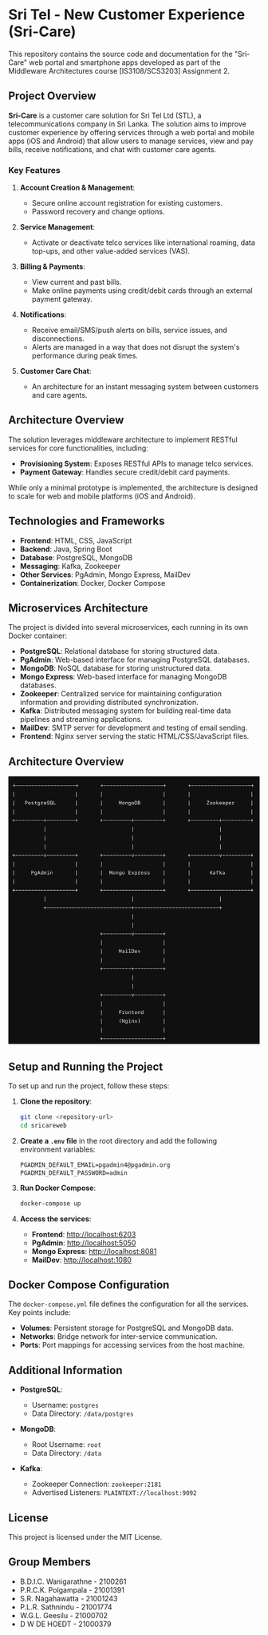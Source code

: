 # Sri Tel - New Customer Experience (Sri-Care)

This repository contains the source code and documentation for the "Sri-Care" web portal and smartphone apps developed as part of the Middleware Architectures course [IS3108/SCS3203] Assignment 2.

## Project Overview

**Sri-Care** is a customer care solution for Sri Tel Ltd (STL), a telecommunications company in Sri Lanka. The solution aims to improve customer experience by offering services through a web portal and mobile apps (iOS and Android) that allow users to manage services, view and pay bills, receive notifications, and chat with customer care agents.

### Key Features

1. **Account Creation & Management**:
    - Secure online account registration for existing customers.
    - Password recovery and change options.

2. **Service Management**:
    - Activate or deactivate telco services like international roaming, data top-ups, and other value-added services (VAS).

3. **Billing & Payments**:
    - View current and past bills.
    - Make online payments using credit/debit cards through an external payment gateway.

4. **Notifications**:
    - Receive email/SMS/push alerts on bills, service issues, and disconnections.
    - Alerts are managed in a way that does not disrupt the system's performance during peak times.

5. **Customer Care Chat**:
    - An architecture for an instant messaging system between customers and care agents.

## Architecture Overview

The solution leverages middleware architecture to implement RESTful services for core functionalities, including:
- **Provisioning System**: Exposes RESTful APIs to manage telco services.
- **Payment Gateway**: Handles secure credit/debit card payments.

While only a minimal prototype is implemented, the architecture is designed to scale for web and mobile platforms (iOS and Android).
## Technologies and Frameworks
- **Frontend**: HTML, CSS, JavaScript
- **Backend**: Java, Spring Boot
- **Database**: PostgreSQL, MongoDB
- **Messaging**: Kafka, Zookeeper
- **Other Services**: PgAdmin, Mongo Express, MailDev
- **Containerization**: Docker, Docker Compose

## Microservices Architecture
The project is divided into several microservices, each running in its own Docker container:
- **PostgreSQL**: Relational database for storing structured data.
- **PgAdmin**: Web-based interface for managing PostgreSQL databases.
- **MongoDB**: NoSQL database for storing unstructured data.
- **Mongo Express**: Web-based interface for managing MongoDB databases.
- **Zookeeper**: Centralized service for maintaining configuration information and providing distributed synchronization.
- **Kafka**: Distributed messaging system for building real-time data pipelines and streaming applications.
- **MailDev**: SMTP server for development and testing of email sending.
- **Frontend**: Nginx server serving the static HTML/CSS/JavaScript files.

## Architecture Overview
![Architecture Overview](sricare-architecture.png)

## Setup and Running the Project
To set up and run the project, follow these steps:

1. **Clone the repository**:
    ```sh
    git clone <repository-url>
    cd sricareweb
    ```

2. **Create a `.env` file** in the root directory and add the following environment variables:
    ```env
    PGADMIN_DEFAULT_EMAIL=pgadmin4@pgadmin.org
    PGADMIN_DEFAULT_PASSWORD=admin
    ```

3. **Run Docker Compose**:
    ```sh
    docker-compose up
    ```

4. **Access the services**:
    - **Frontend**: [http://localhost:6203](http://localhost:6203)
    - **PgAdmin**: [http://localhost:5050](http://localhost:5050)
    - **Mongo Express**: [http://localhost:8081](http://localhost:8081)
    - **MailDev**: [http://localhost:1080](http://localhost:1080)

## Docker Compose Configuration
The `docker-compose.yml` file defines the configuration for all the services. Key points include:
- **Volumes**: Persistent storage for PostgreSQL and MongoDB data.
- **Networks**: Bridge network for inter-service communication.
- **Ports**: Port mappings for accessing services from the host machine.

## Additional Information
- **PostgreSQL**:
    - Username: `postgres`
    - Data Directory: `/data/postgres`

- **MongoDB**:
    - Root Username: `root`
    - Data Directory: `/data`

- **Kafka**:
    - Zookeeper Connection: `zookeeper:2181`
    - Advertised Listeners: `PLAINTEXT://localhost:9092`

## License
This project is licensed under the MIT License.

## Group Members
- B.D.I.C. Wanigarathne - 2100261
- P.R.C.K. Polgampala - 21001391
- S.R. Nagahawatta - 21001243
- P.L.R. Sathnindu - 21001774
- W.G.L. Geesilu - 21000702
- D W DE HOEDT - 21000379